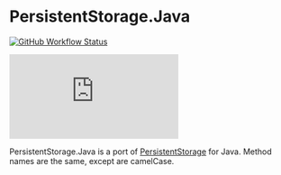 # PersistentStorage.Java

[![GitHub Workflow Status](https://img.shields.io/github/workflow/status/jtsshieh/PersistentStorage.Java/Build%20Project?style=for-the-badge)](https://github.com/jtsshieh/PersistentStorage.Java/actions?query=workflow%3A%22Build+Project%22)

[![GitHub](https://img.shields.io/github/license/jtsshieh/PersistentStorage.Java?style=for-the-badge)](https://github.com/jtsshieh/PersistentStorage.Java/blob/master/LICENSE)

PersistentStorage.Java is a port of [PersistentStorage](https://github.com/jtsshieh/PersistentStorage) for Java. Method names are the same, except are camelCase.
